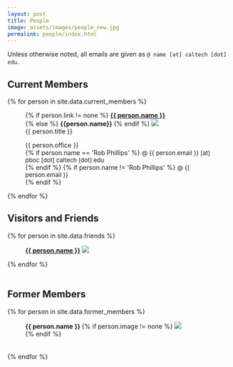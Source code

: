 ```yaml
---
layout: post
title: People
image: assets/images/people_new.jpg
permalink: people/index.html
---
```


Unless otherwise noted, all emails are given as `@ name [at] caltech [dot] edu`.
<br />
## Current Members
{% for person in site.data.current_members %}
<div id="person-im">
<figure>

{% if person.link != none %}
<b> <a href="{{person.link}}">{{ person.name }}</a></b><br/>
{% else %}
<b> {{person.name}} </b>
{% endif %}
<img src="{{ site.baseurl }}/assets/images/people/{{ person.image }}.jpg"><br />
{{ person.title }}<br />
<figcaption>
{{ person.office }}<br />
{% if person.name == 'Rob Phillips' %}
<span style="font-size: 10pt;"> @ {{ person.email }} [at] pboc [dot] caltech [dot] edu </span><br />
{% endif %}
{% if person.name != 'Rob Phillips' %}
<span style="font-size: 10pt;"> @ {{ person.email }} </span><br />
{% endif %}
<span class="stretch"></span>
</figcaption>
</figure>
</div>
{% endfor %}
<br/>

## Visitors and Friends
{% for person in site.data.friends %}
<div id="person-im" style="max-height: 70px">
<figure>
<b><a href="{{person.link}}">{{ person.name }}</a></b>
<img src="{{ site.baseurl }}/assets/images/people/{{ person.image }}.jpg">
<br/>
<!-- <a href="{{ person.link }}">{{ person.location }}</a> -->
</figure  >
</div>
{% endfor %}
<br />
<br />

## Former Members

{% for person in site.data.former_members %}
<div id="person-im" style="height: 70px;">
<figure>
<b> {{ person.name }} </b>
{% if person.image != none %}
<img src="{{site.baseurl }}/assets/images/people/{{ person.image }}.jpg">
<br />
{% endif %}
</figure>
</div>
{% endfor %}
